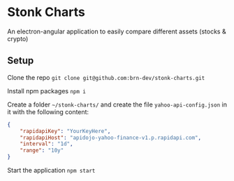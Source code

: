# Stonk Charts
An electron-angular application to easily compare different assets (stocks & crypto)

## Setup

Clone the repo
`git clone git@github.com:brn-dev/stonk-charts.git`

Install npm packages
`npm i`

Create a folder `~/stonk-charts/` and create the file `yahoo-api-config.json` in it with the following content:
```JSON
{
    "rapidapiKey": "YourKeyHere",
    "rapidapiHost": "apidojo-yahoo-finance-v1.p.rapidapi.com",
    "interval": "1d",
    "range": "10y"
}
```

Start the application
`npm start`